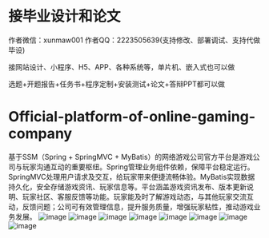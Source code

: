 # 接毕业设计和论文
作者微信：xunmaw001  作者QQ：2223505639(支持修改、部署调试、支持代做毕设)

接网站设计、小程序、H5、APP、各种系统等，单片机、嵌入式也可以做

选题+开题报告+任务书+程序定制+安装测试+论文+答辩PPT都可以做
# Official-platform-of-online-gaming-company
基于SSM（Spring + SpringMVC + MyBatis）的网络游戏公司官方平台是游戏公司与玩家沟通互动的重要枢纽。Spring管理业务组件依赖，保障平台稳定运行。SpringMVC处理用户请求及交互，给玩家带来便捷流畅体验。MyBatis实现数据持久化，安全存储游戏资讯、玩家信息等。平台涵盖游戏资讯发布、版本更新说明、玩家社区、客服反馈等功能。玩家能及时了解游戏动态，与其他玩家交流互动，反馈问题；公司可有效管理信息，提升服务质量，增强玩家粘性，推动游戏业务发展。
![image](https://github.com/user-attachments/assets/352e0842-19a4-448b-abc8-b569a7d06fc6)
![image](https://github.com/user-attachments/assets/966573fe-c7c5-4b7d-96e2-dddd2dbb9618)
![image](https://github.com/user-attachments/assets/b0d62201-53b2-4e23-8f99-1c8ca5110a24)
![image](https://github.com/user-attachments/assets/3651b4a9-456b-43d4-9ddc-1b97fc652ca6)
![image](https://github.com/user-attachments/assets/d21dc87d-0677-4c5e-bb87-5fb95a5a5f0e)
![image](https://github.com/user-attachments/assets/609fc4f0-b57a-4f7f-8670-374b15a781aa)
![image](https://github.com/user-attachments/assets/f51f713c-1034-4b3a-941f-161f626db1fc)
![image](https://github.com/user-attachments/assets/f0a26ec5-f363-4f68-9641-93f534efa53c)
